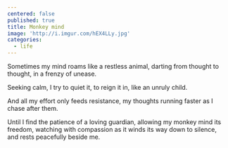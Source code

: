 ```yaml
---
centered: false
published: true
title: Monkey mind
image: 'http://i.imgur.com/hEX4LLy.jpg'
categories:
  - life
---
```

Sometimes my mind roams
like a restless animal,
darting from thought to thought,
in a frenzy of unease.

Seeking calm,
I try to quiet it,
to reign it in,
like an unruly child.

And all my effort
only feeds resistance,
my thoughts running faster
as I chase after them.

Until I find the patience 
of a loving guardian,
allowing my monkey mind its freedom,
watching with compassion
as it winds its way down to silence,
and rests peacefully 
beside me.
